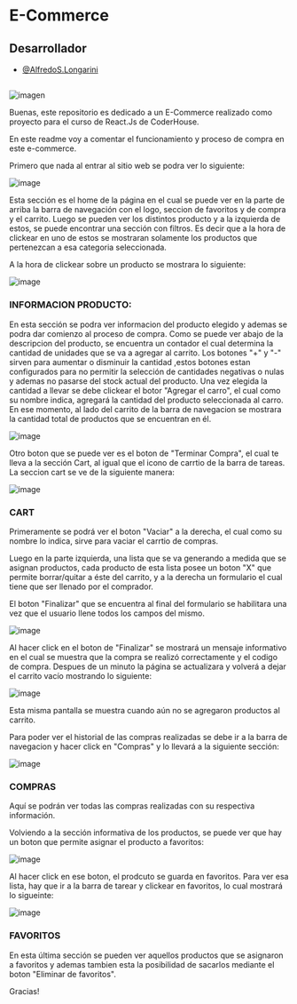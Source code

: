 
# E-Commerce

## Desarrollador

- [@AlfredoS.Longarini](https://github.com/Alfredo-S-Longarini)
## 

![imagen](https://firebasestorage.googleapis.com/v0/b/e-commerce-app-179d9.appspot.com/o/imagenesReedme%2Ffuncionamiento.gif?alt=media&token=f3034f5a-1f7b-47f5-b814-6af507b8067e)

Buenas, este repositorio es dedicado a un E-Commerce realizado como proyecto para el curso de React.Js de CoderHouse.

En este readme voy a comentar el funcionamiento y proceso de compra en este e-commerce.

Primero que nada al entrar al sitio web se podra ver lo siguiente:

![image](https://firebasestorage.googleapis.com/v0/b/e-commerce-app-179d9.appspot.com/o/imagenesReedme%2Fhome.png?alt=media&token=98423708-e00e-4f30-8b18-cb4722864f3b)

Esta sección es el home de la página en el cual se puede ver en la parte de arriba la barra de navegación con el logo, seccion de favoritos y de compra y el carrito. Luego se pueden ver los distintos producto y a la izquierda de estos, se puede encontrar una sección con filtros. Es decir que a la hora de clickear en uno de estos se mostraran solamente los productos que pertenezcan a esa categoria seleccionada.

A la hora de clickear sobre un producto se mostrara lo siguiente:  

![image](https://firebasestorage.googleapis.com/v0/b/e-commerce-app-179d9.appspot.com/o/imagenesReedme%2FInfoProducto.png?alt=media&token=7d41497f-3214-4e86-9953-07ad0aaefa05)

### INFORMACION PRODUCTO:

En esta sección se podra ver informacion del producto elegido y ademas se podra dar comienzo al proceso de compra. Como se puede ver abajo de la descripcion del producto, se encuentra un contador el cual determina la cantidad de unidades que se va a agregar al carrito. Los botones "+" y "-" sirven para aumentar o disminuir la cantidad ,estos botones estan configurados para no permitir la selección de cantidades negativas o nulas y ademas no pasarse del stock actual del producto. Una vez elegida la cantidad a llevar se debe clickear el botor "Agregar el carro", el cual como su nombre indica, agregará la cantidad del producto seleccionada al carro. En ese momento, al lado del carrito de la barra de navegacion se mostrara la cantidad total de productos que se encuentran en él. 

![image](https://firebasestorage.googleapis.com/v0/b/e-commerce-app-179d9.appspot.com/o/imagenesReedme%2FInfoProducto2.png?alt=media&token=99134fa3-ab3c-4c7e-bafd-1a9b49e08eee)

Otro boton que se puede ver es el boton de "Terminar Compra", el cual te lleva a la sección Cart, al igual que el icono de carrtio de la barra de tareas. La seccion cart se ve de la siguiente manera: 

![image](https://firebasestorage.googleapis.com/v0/b/e-commerce-app-179d9.appspot.com/o/imagenesReedme%2Fcart.png?alt=media&token=e6abcb5b-a396-4054-8266-c4e1b92a54cc)

### CART

Primeramente se podrá ver el boton "Vaciar" a la derecha, el cual como su nombre lo indica, sirve para vaciar el carrtio de compras.

Luego en la parte izquierda, una lista que se va generando a medida que se asignan productos, cada producto de esta lista posee un boton "X" que permite borrar/quitar a éste del carrito, y a la derecha un formulario el cual tiene que ser llenado por el comprador.

El boton "Finalizar" que se encuentra al final del formulario se habilitara una vez que el usuario llene todos los campos del mismo.

![image](https://firebasestorage.googleapis.com/v0/b/e-commerce-app-179d9.appspot.com/o/imagenesReedme%2FcartFinalizar.jpg?alt=media&token=6780ce18-8f25-4328-95f7-452c102665fd)

Al hacer click en el boton de "Finalizar" se mostrará un mensaje informativo en el cual se muestra que la compra se realizó correctamente y el codigo de compra. Despues de un minuto la página se actualizara y volverá a dejar el carrito vacío mostrando lo siguiente: 

![image](https://firebasestorage.googleapis.com/v0/b/e-commerce-app-179d9.appspot.com/o/imagenesReedme%2FcartVac%C3%ADo.png?alt=media&token=ff288e8e-278d-4711-8e9c-25bb47e9cbb6)

Esta misma pantalla se muestra cuando aún no se agregaron productos al carrito.

Para poder ver el historial de las compras realizadas se debe ir a la barra de navegacion y hacer click en "Compras" y lo llevará a la siguiente sección: 

![image](https://firebasestorage.googleapis.com/v0/b/e-commerce-app-179d9.appspot.com/o/imagenesReedme%2Fcompras.png?alt=media&token=0a959653-fce1-45ab-a7cc-22dc6b3eea39)

### COMPRAS 

Aquí se podrán ver todas las compras realizadas con su respectiva información.

Volviendo a la sección informativa de los productos, se puede ver que hay un boton que permite asignar el producto a favoritos: 

![image](https://firebasestorage.googleapis.com/v0/b/e-commerce-app-179d9.appspot.com/o/imagenesReedme%2FfavBoton.png?alt=media&token=df4c96f9-4058-45f7-a166-e13cf6b05f2b)

Al hacer click en ese boton, el prodcuto se guarda en favoritos. Para ver esa lista, hay que ir a la barra de tarear y clickear en favoritos, lo cual mostrará lo sigueinte: 

![image](https://firebasestorage.googleapis.com/v0/b/e-commerce-app-179d9.appspot.com/o/imagenesReedme%2Ffav.png?alt=media&token=e770c5d3-3a51-4e7b-b397-3dbad028d8e6)

### FAVORITOS

En esta última sección se pueden ver aquellos productos que se asignaron a favoritos y ademas tambien esta la posibilidad de sacarlos mediante el boton "Eliminar de favoritos".


Gracias!


